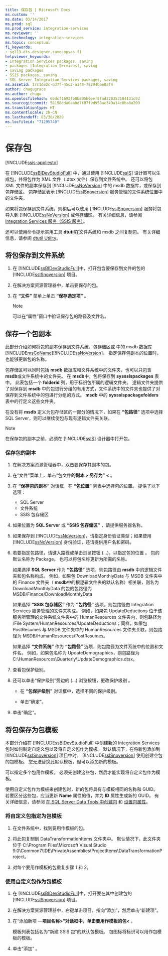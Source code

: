 ```yaml
---
title: 保存包 | Microsoft Docs
ms.custom: ''
ms.date: 03/14/2017
ms.prod: sql
ms.prod_service: integration-services
ms.reviewer: ''
ms.technology: integration-services
ms.topic: conceptual
f1_keywords:
- sql13.dts.designer.savecopyas.f1
helpviewer_keywords:
- Integration Services packages, saving
- packages [Integration Services], saving
- saving packages
- SSIS packages, saving
- SQL Server Integration Services packages, saving
ms.assetid: 17c1de2c-637f-45c2-a148-79294bae0af4
author: chugugrace
ms.author: chugu
ms.openlocfilehash: 60dcf1692fb8b805b9eef8fad228353104131c93
ms.sourcegitcommit: 58158eda0aa0d7f87f9d958ae349a14c0ba8a209
ms.translationtype: HT
ms.contentlocale: zh-CN
ms.lasthandoff: 03/30/2020
ms.locfileid: "71295740"
---
```

# <a name="save-packages"></a>保存包

[!INCLUDE[ssis-appliesto](../includes/ssis-appliesto-ssvrpluslinux-asdb-asdw-xxx.md)]


  在 [!INCLUDE[ssBIDevStudioFull](../includes/ssbidevstudiofull-md.md)] 中，通过使用 [!INCLUDE[ssIS](../includes/ssis-md.md)] 设计器可以生成包，并将包作为 XML 文件（.dtsx 文件）保存到文件系统中。 还可以将包 XML 文件的副本保存到 [!INCLUDE[ssNoVersion](../includes/ssnoversion-md.md)] 中的 msdb 数据库，或保存到包存储区。 包存储区表示 [!INCLUDE[ssISnoversion](../includes/ssisnoversion-md.md)] 服务管理的文件系统位置中的文件夹。  
  
 如果将包保存到文件系统，则稍后可以使用 [!INCLUDE[ssISnoversion](../includes/ssisnoversion-md.md)] 服务将包导入到 [!INCLUDE[ssNoVersion](../includes/ssnoversion-md.md)] 或包存储区。 有关详细信息，请参阅 [Integration Services 服务（SSIS 服务）](../integration-services/service/integration-services-service-ssis-service.md)。  
  
 还可以使用命令提示实用工具 **dtutil**在文件系统和 msdb 之间复制包。 有关详细信息，请参阅 [dtutil Utility](../integration-services/dtutil-utility.md)。  
## <a name="save-a-package-to-the-file-system"></a>将包保存到文件系统  
  
1.  在 [!INCLUDE[ssBIDevStudioFull](../includes/ssbidevstudiofull-md.md)]中，打开包含要保存到文件的包的 [!INCLUDE[ssISnoversion](../includes/ssisnoversion-md.md)] 项目。  
  
2.  在解决方案资源管理器中，单击要保存的包。  
  
3.  在 **“文件”** 菜单上单击 **“保存选定项”** 。  
  
    > [!NOTE]  
    >  可以在“属性”窗口中验证保存包的路径及文件名。  

## <a name="save-a-copy-of-a-package"></a>保存一个包副本
  此部分介绍如何将包的副本保存到文件系统、包存储区或   中的 msdb 数据库[!INCLUDE[msCoName](../includes/msconame-md.md)][!INCLUDE[ssNoVersion](../includes/ssnoversion-md.md)]。 指定保存包副本的位置时，也能够更新包的名称。  
  
 包存储区可以同时包括 **msdb** 数据库和文件系统中的文件夹，也可以只包含 **msdb**或文件系统中的文件夹。 在 **msdb**中，包将保存到 **sysssispackages** 表中。 此表包括一个 **folderid** 列，用于标识包所属的逻辑文件夹。 逻辑文件夹提供了对保存到 **msdb** 中的包进行分组的有用方式，文件系统中的文件夹也提供了对保存到文件系统中的包进行分组的方式。 **msdb** 中的 **sysssispackagefolders** 表中的行定义这些文件夹。  
  
 在没有将 **msdb** 定义为包存储区的一部分的情况下，如果在 **“包路径”** 选项中选择 SQL Server，则可以继续使包与现有逻辑文件夹关联。  
  
> [!NOTE]  
>  在保存包的副本之前，必须在 [!INCLUDE[ssIS](../includes/ssis-md.md)] 设计器中打开包。  
  
### <a name="to-save-a-copy-of-a-package"></a>保存包的副本  
  
1.  在解决方案资源管理器中，双击要保存其副本的包。  
  
2.  在“文件”菜单上，单击“包文件**的副本 > 另存为”** **\<** 。  
  
3.  在 **“保存包的副本”** 对话框，在 **“包位置”** 列表中选择包的位置。 提供了以下选项：  
    -   SQL Server
    -   文件系统 
    -   SSIS 包存储区 
  
4.  如果位置为 **SQL Server** 或 **“SSIS 包存储区”** ，请提供服务器名称。  
  
5.  如果保存到 [!INCLUDE[ssNoVersion](../includes/ssnoversion-md.md)]，请指定身份验证类型；如果使用 [!INCLUDE[ssNoVersion](../includes/ssnoversion-md.md)] 身份验证，还请提供用户名和密码。  
  
6.  若要指定包路径，请键入路径或单击浏览按钮 (…)，以指定包的位置  。 包的默认名称为 Package。 也可以将包名称更新为所需的名称。  
  
     如果选择 **SQL Server** 作为 **“包路径”** 选项，则包路径由 **msdb** 中的逻辑文件夹和包名称构成。 例如，如果包 DownloadMonthlyData 与 MSDB 文件夹中的 Finance 文件夹（ **msdb**中的根逻辑文件夹的默认名称）相关联，则名为 DownloadMonthlyData 的包的包路径为 MSDB/Finance/DownloadMonthlyData  
  
     如果选择 **“SSIS 包存储区”** 作为 **“包路径”** 选项，则包路径由 Integration Services 服务管理的文件夹构成。 例如，如果包 UpdateDeductions 位于该服务所管理的文件系统文件夹中的 HumanResources 文件夹内，则包路径为 /File System/HumanResources/UpdateDeductions；同样，如果包 PostResumes 与 MSDB 文件夹中的 HumanResources 文件夹关联，则包路径为 MSDB/HumanResources/PostResumes。  
  
     如果选择 **“文件系统”** 作为 **“包路径”** 选项，则包路径为文件系统中的位置和文件名。 例如，如果包名称为 UpdateDemographics，则包路径为 C:\HumanResources\Quarterly\UpdateDemographics.dtsx。  
  
7.  查看包保护级别。  
  
8.  还可以单击“保护级别”旁边的 (…) 浏览按钮，更改保护级别   。  
  
    -   在 **“包保护级别”** 对话框中，选择不同的保护级别。  
  
    -   单击“确定”。   
  
9. 单击“确定”。   

## <a name="save-a-package-as-a-package-template"></a>将包保存为包模板
 本部分介绍在 [!INCLUDE[ssBIDevStudioFull](../includes/ssbidevstudiofull-md.md)] 中创建新的 Integration Services 包时如何制定自定义包以及将自定义包作为模板。 默认情况下，在将新包添加到 [!INCLUDE[ssISnoversion](../includes/ssisnoversion-md.md)] 项目中时， [!INCLUDE[ssISnoversion](../includes/ssisnoversion-md.md)] 使用创建空包的包模板。 您无法替换此默认模板，但可以添加新的模板。  
  
 可以指定多个包用作模板。 必须先创建这些包，然后才能实现将自定义包作为模板。  
  
 使用自定义包作为模板来创建包时，新的包将具有与模板相同的名称和 GUID。 若要区分这些包，应当更新 **Name** 属性的值，并为 **ID** 属性生成新的 GUID。 有关详细信息，请参阅 [在 SQL Server Data Tools 中创建包](../integration-services/create-packages-in-sql-server-data-tools.md) 和 [设置包属性](../integration-services/set-package-properties.md)。  
  
### <a name="to-designate-a-custom-package-as-a-package-template"></a>将自定义包指定为包模板  
  
1.  在文件系统中，找到要用作模板的包。  
  
2.  将此包复制到 DataTransformationItems 文件夹中。 默认情况下，此文件夹位于 C:\Program Files\Microsoft Visual Studio 9.0\Common7\IDE\PrivateAssemblies\ProjectItems\DataTransformationProject。  
  
3.  对每个要用作模板的包重复步骤 1 和 2。  
  
### <a name="to-use-a-custom-package-as-a-package-template"></a>使用自定义包作为包模板  
  
1.  在 [!INCLUDE[ssBIDevStudioFull](../includes/ssbidevstudiofull-md.md)]中，打开要在其中创建包的 [!INCLUDE[ssISnoversion](../includes/ssisnoversion-md.md)] 项目。  
  
2.  在解决方案资源管理器中，右键单击项目，指向“添加”，然后单击“新建项”。    
  
3.  在“添加新项 —**项目名称>”对话框中，单击要用作模板的包\<** 。  
  
     模板列表包括名为“新建 SSIS 包”的默认包模板。 包图标将标识可以用作包模板的模板。  
  
4.  单击“添加”  。  

